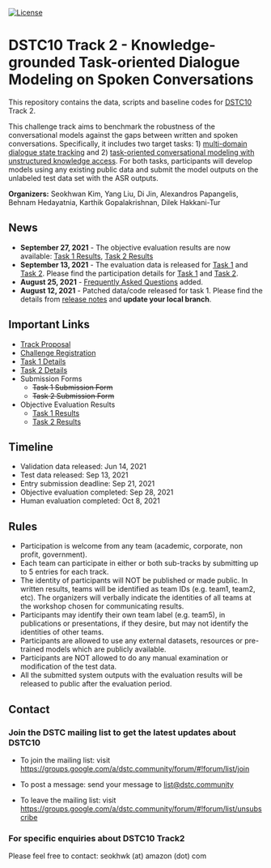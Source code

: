 [![License](https://img.shields.io/badge/License-Apache%202.0-blue.svg)](https://opensource.org/licenses/Apache-2.0)

# DSTC10 Track 2 - Knowledge-grounded Task-oriented Dialogue Modeling on Spoken Conversations

This repository contains the data, scripts and baseline codes for [DSTC10](https://dstc10.dstc.community/) Track 2.

This challenge track aims to benchmark the robustness of the conversational models against the gaps between written and spoken conversations.
Specifically, it includes two target tasks: 1) [multi-domain dialogue state tracking](task1/README.md) and 2) [task-oriented conversational modeling with unstructured knowledge access](task2/README.md).
For both tasks, participants will develop models using any existing public data and submit the model outputs on the unlabeled test data set with the ASR outputs.

**Organizers:** 
Seokhwan Kim, Yang Liu, Di Jin, Alexandros Papangelis, Behnam Hedayatnia, Karthik Gopalakrishnan, Dilek Hakkani-Tur

## News
* **September 27, 2021** - The objective evaluation results are now available: [Task 1 Results](https://docs.google.com/spreadsheets/d/1SyOGA_WbfWmcSExFzrmVqKpu5lJS-4qLrHTgzHAIziU/edit?usp=sharing), [Task 2 Results](https://docs.google.com/spreadsheets/d/19XIj4m9z7_-uSBP8slTEm113VLrWCL5vXwKCL8EFs2U/edit?usp=sharing)
* **September 13, 2021** - The evaluation data is released for [Task 1](task1/data/test/logs.json) and [Task 2](task2/data/test/logs.json). Please find the participation details for [Task 1](task1/README.md#participation) and [Task 2](task2/README.md#participation).
* **August 25, 2021** - [Frequently Asked Questions](FAQ.md) added.
* **August 12, 2021** - Patched data/code released for task 1. Please find the details from [release notes](https://github.com/alexa/alexa-with-dstc10-track2-dataset/blob/main/release-notes.md#2021-08-10) and  **update your local branch**.


## Important Links
* [Track Proposal](https://drive.google.com/file/d/1JMK6EdD_QY2bR49wHhCaiFLPnGj-9Ztd/view)
* [Challenge Registration](https://forms.gle/Qigb3N3hGqpEgsuW8)
* [Task 1 Details](task1/README.md)
* [Task 2 Details](task2/README.md)
* Submission Forms
  * ~~Task 1 Submission Form~~
  * ~~Task 2 Submission Form~~
* Objective Evaluation Results
  * [Task 1 Results](https://docs.google.com/spreadsheets/d/1SyOGA_WbfWmcSExFzrmVqKpu5lJS-4qLrHTgzHAIziU/edit?usp=sharing)
  * [Task 2 Results](https://docs.google.com/spreadsheets/d/19XIj4m9z7_-uSBP8slTEm113VLrWCL5vXwKCL8EFs2U/edit?usp=sharing)


## Timeline
* Validation data released: Jun 14, 2021
* Test data released: Sep 13, 2021
* Entry submission deadline: Sep 21, 2021
* Objective evaluation completed: Sep 28, 2021
* Human evaluation completed: Oct 8, 2021

## Rules
* Participation is welcome from any team (academic, corporate, non profit, government).
* Each team can participate in either or both sub-tracks by submitting up to 5 entries for each track.
* The identity of participants will NOT be published or made public. In written results, teams will be identified as team IDs (e.g. team1, team2, etc). The organizers will verbally indicate the identities of all teams at the workshop chosen for communicating results.
* Participants may identify their own team label (e.g. team5), in publications or presentations, if they desire, but may not identify the identities of other teams.
* Participants are allowed to use any external datasets, resources or pre-trained models which are publicly available.
* Participants are NOT allowed to do any manual examination or modification of the test data.
* All the submitted system outputs with the evaluation results will be released to public after the evaluation period.

## Contact

### Join the DSTC mailing list to get the latest updates about DSTC10
* To join the mailing list: visit https://groups.google.com/a/dstc.community/forum/#!forum/list/join

* To post a message: send your message to list@dstc.community

* To leave the mailing list: visit https://groups.google.com/a/dstc.community/forum/#!forum/list/unsubscribe

### For specific enquiries about DSTC10 Track2

Please feel free to contact: seokhwk (at) amazon (dot) com
